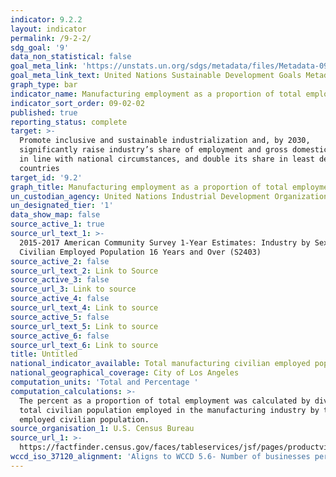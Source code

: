 ```yaml
---
indicator: 9.2.2
layout: indicator
permalink: /9-2-2/
sdg_goal: '9'
data_non_statistical: false
goal_meta_link: 'https://unstats.un.org/sdgs/metadata/files/Metadata-09-02-02.pdf '
goal_meta_link_text: United Nations Sustainable Development Goals Metadata (PDF 323 KB)
graph_type: bar
indicator_name: Manufacturing employment as a proportion of total employment
indicator_sort_order: 09-02-02
published: true
reporting_status: complete
target: >-
  Promote inclusive and sustainable industrialization and, by 2030,
  significantly raise industry’s share of employment and gross domestic product,
  in line with national circumstances, and double its share in least developed
  countries
target_id: '9.2'
graph_title: Manufacturing employment as a proportion of total employment
un_custodian_agency: United Nations Industrial Development Organization (UNIDO)
un_designated_tier: '1'
data_show_map: false
source_active_1: true
source_url_text_1: >-
  2015-2017 American Community Survey 1-Year Estimates: Industry by Sex for the
  Civilian Employed Population 16 Years and Over (S2403)
source_active_2: false
source_url_text_2: Link to Source
source_active_3: false
source_url_3: Link to source
source_active_4: false
source_url_text_4: Link to source
source_active_5: false
source_url_text_5: Link to source
source_active_6: false
source_url_text_6: Link to source
title: Untitled
national_indicator_available: Total manufacturing civilian employed population
national_geographical_coverage: City of Los Angeles
computation_units: 'Total and Percentage '
computation_calculations: >-
  The percent as a proportion of total employment was calculated by dividing the
  total civilian population employed in the manufacturing industry by the total
  employed civilian population. 
source_organisation_1: U.S. Census Bureau
source_url_1: >-
  https://factfinder.census.gov/faces/tableservices/jsf/pages/productview.xhtml?src=CF
wccd_iso_37120_alignment: 'Aligns to WCCD 5.6- Number of businesses per 100,000 population'
---
```

